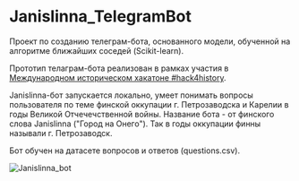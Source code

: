 # Janislinna_TelegramBot
Проект по созданию телеграм-бота, основанного модели, обученной на алгоритме ближайших соседей (Scikit-learn).

Прототип телаграм-бота реализован в рамках участия в [Международном историческом хакатоне #hack4history](http://hackhistory.tilda.ws/ru?fbclid=IwAR1etja7B6l_cWfIofLCHBDNe9Np0WiSSQSt6kMO-A2wHFZT_o2zNkE1T0M).

Janislinna-бот запускается локально, умеет понимать вопросы пользователя по теме финской оккупации г. Петрозаводска и Карелии в годы Великой Отчечечственной войны.
Название бота - от финского слова Janislinna ("Город на Онего"). Так в годы оккупации финны называли г. Петрозаводск.

Бот обучен на датасете вопросов и ответов (questions.csv).


![Janislinna_bot](https://user-images.githubusercontent.com/57313688/186924964-dd5e025c-18a4-4904-b721-e759f67b4140.gif)


